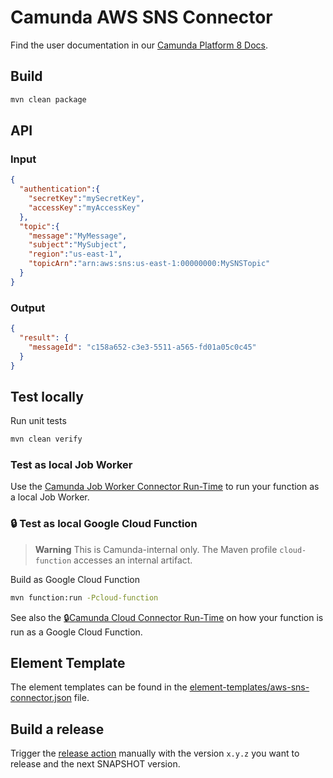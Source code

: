 # Camunda AWS SNS Connector

Find the user documentation in our [Camunda Platform 8 Docs](https://docs.camunda.io/docs/components/integration-framework/connectors/out-of-the-box-connectors/aws-sns/).

## Build

```bash
mvn clean package
```

## API

### Input

```json
{
  "authentication":{
    "secretKey":"mySecretKey",
    "accessKey":"myAccessKey"
  },
  "topic":{
    "message":"MyMessage",
    "subject":"MySubject",
    "region":"us-east-1",
    "topicArn":"arn:aws:sns:us-east-1:00000000:MySNSTopic"
  }
}
```

### Output

```json
{
  "result": {
    "messageId": "c158a652-c3e3-5511-a565-fd01a05c0c45"
  }
}
```

## Test locally

Run unit tests

```bash
mvn clean verify
```

### Test as local Job Worker

Use
the [Camunda Job Worker Connector Run-Time](https://github.com/camunda/connector-framework/tree/main/runtime-job-worker)
to run your function as a local Job Worker.

### :lock: Test as local Google Cloud Function

> **Warning**
> This is Camunda-internal only. The Maven profile `cloud-function` accesses an internal artifact.

Build as Google Cloud Function

```bash
mvn function:run -Pcloud-function
```

See also the [:lock:Camunda Cloud Connector Run-Time](https://github.com/camunda/connector-runtime-cloud) on how your function
is run as a Google Cloud Function.

## Element Template

The element templates can be found in
the [element-templates/aws-sns-connector.json](element-templates/aws-sns-connector.json) file.

## Build a release

Trigger the [release action](./.github/workflows/RELEASE.yml) manually with the version `x.y.z` you want to release and the next SNAPSHOT version.
